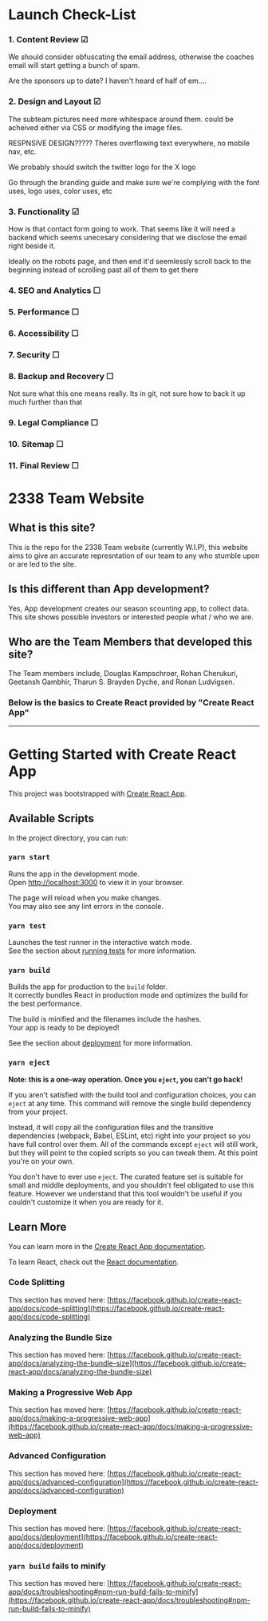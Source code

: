 # Launch Check-List

### 1. Content Review ☑

We should consider obfuscating the email address, otherwise the coaches email will start getting a bunch of spam.

Are the sponsors up to date? I haven't heard of half of em....

### 2. Design and Layout ☑

The subteam pictures need more whitespace around them. could be acheived either via CSS or modifying the image files.

RESPNSIVE DESIGN?????
Theres overflowing text everywhere, no mobile nav, etc.

We probably should switch the twitter logo for the X logo

Go through the branding guide and make sure we're complying with the font uses, logo uses, color uses, etc

### 3. Functionality ☑

How is that contact form going to work. That seems like it will need a backend which seems unecesary considering that we disclose the email right beside it.

Ideally on the robots page, and then end it'd seemlessly scroll back to the beginning instead of scrolling past all of them to get there

### 4. SEO and Analytics ☐

### 5. Performance ☐

### 6. Accessibility ☐

### 7. Security ☐

### 8. Backup and Recovery ☐

Not sure what this one means really. Its in git, not sure how to back it up much further than that

### 9. Legal Compliance ☐

### 10. Sitemap ☐

### 11. Final Review ☐

# 2338 Team Website

## What is this site?

This is the repo for the 2338 Team website (currently W.I.P), this website aims to give an accurate represntation of our team to any who stumble upon or are led to the site.

## Is this different than App development?

Yes, App development creates our season scounting app, to collect data. This site shows possible investors or interested people what / who we are.

## Who are the Team Members that developed this site?

The Team members include, Douglas Kampschroer, Rohan Cherukuri, Geetansh Gambhir, Tharun S. Brayden Dyche, and Ronan Ludvigsen.

### Below is the basics to Create React provided by "Create React App"

---

# Getting Started with Create React App

This project was bootstrapped with [Create React App](https://github.com/facebook/create-react-app).

## Available Scripts

In the project directory, you can run:

### `yarn start`

Runs the app in the development mode.\
Open [http://localhost:3000](http://localhost:3000) to view it in your browser.

The page will reload when you make changes.\
You may also see any lint errors in the console.

### `yarn test`

Launches the test runner in the interactive watch mode.\
See the section about [running tests](https://facebook.github.io/create-react-app/docs/running-tests) for more information.

### `yarn build`

Builds the app for production to the `build` folder.\
It correctly bundles React in production mode and optimizes the build for the best performance.

The build is minified and the filenames include the hashes.\
Your app is ready to be deployed!

See the section about [deployment](https://facebook.github.io/create-react-app/docs/deployment) for more information.

### `yarn eject`

**Note: this is a one-way operation. Once you `eject`, you can't go back!**

If you aren't satisfied with the build tool and configuration choices, you can `eject` at any time. This command will remove the single build dependency from your project.

Instead, it will copy all the configuration files and the transitive dependencies (webpack, Babel, ESLint, etc) right into your project so you have full control over them. All of the commands except `eject` will still work, but they will point to the copied scripts so you can tweak them. At this point you're on your own.

You don't have to ever use `eject`. The curated feature set is suitable for small and middle deployments, and you shouldn't feel obligated to use this feature. However we understand that this tool wouldn't be useful if you couldn't customize it when you are ready for it.

## Learn More

You can learn more in the [Create React App documentation](https://facebook.github.io/create-react-app/docs/getting-started).

To learn React, check out the [React documentation](https://reactjs.org/).

### Code Splitting

This section has moved here: [https://facebook.github.io/create-react-app/docs/code-splitting](https://facebook.github.io/create-react-app/docs/code-splitting)

### Analyzing the Bundle Size

This section has moved here: [https://facebook.github.io/create-react-app/docs/analyzing-the-bundle-size](https://facebook.github.io/create-react-app/docs/analyzing-the-bundle-size)

### Making a Progressive Web App

This section has moved here: [https://facebook.github.io/create-react-app/docs/making-a-progressive-web-app](https://facebook.github.io/create-react-app/docs/making-a-progressive-web-app)

### Advanced Configuration

This section has moved here: [https://facebook.github.io/create-react-app/docs/advanced-configuration](https://facebook.github.io/create-react-app/docs/advanced-configuration)

### Deployment

This section has moved here: [https://facebook.github.io/create-react-app/docs/deployment](https://facebook.github.io/create-react-app/docs/deployment)

### `yarn build` fails to minify

This section has moved here: [https://facebook.github.io/create-react-app/docs/troubleshooting#npm-run-build-fails-to-minify](https://facebook.github.io/create-react-app/docs/troubleshooting#npm-run-build-fails-to-minify)
